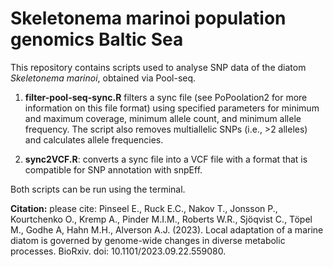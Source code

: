 # Skeletonema marinoi population genomics Baltic Sea

This repository contains scripts used to analyse SNP data of the diatom *Skeletonema marinoi*, obtained via Pool-seq.

1. **filter-pool-seq-sync.R** filters a sync file (see PoPoolation2 for more information on this file format) using specified parameters for minimum and maximum coverage, minimum allele count, and minimum allele frequency. The script also removes multiallelic SNPs (i.e., >2 alleles) and calculates allele frequencies.

2. **sync2VCF.R**: converts a sync file into a VCF file with a format that is compatible for SNP annotation with snpEff.

Both scripts can be run using the terminal.

**Citation:** please cite: Pinseel E., Ruck E.C., Nakov T., Jonsson P., Kourtchenko O., Kremp A., Pinder M.I.M., Roberts W.R., Sjöqvist C., Töpel M., Godhe A, Hahn M.H., Alverson A.J.  (2023). ​Local adaptation of a marine diatom is governed by genome-wide changes in diverse metabolic processes. BioRxiv. doi: 10.1101/2023.09.22.559080.
